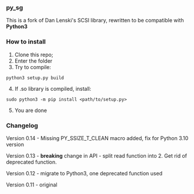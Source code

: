 ### py_sg

This is a fork of Dan Lenski's SCSI library, rewritten to be compatible with **Python3**

### How to install

1. Clone this repo;
2. Enter the folder
3. Try to compile:
```
python3 setup.py build
```
4. If .so library is compiled, install:
```
sudo python3 -m pip install <path/to/setup.py>
```
5. You are done

### Changelog

Version 0.14 - Missing PY_SSIZE_T_CLEAN macro added, fix for Python 3.10 version

Version 0.13 - **breaking** change in API - split read function into 2. Get rid of deprecated function.

Version 0.12 - migrate to Python3, one deprecated function used

Version 0.11 - original


